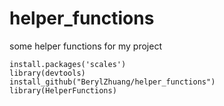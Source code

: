 # helper_functions
some helper functions for my project



```
install.packages('scales')
library(devtools)
install_github("BerylZhuang/helper_functions")
library(HelperFunctions)
```
